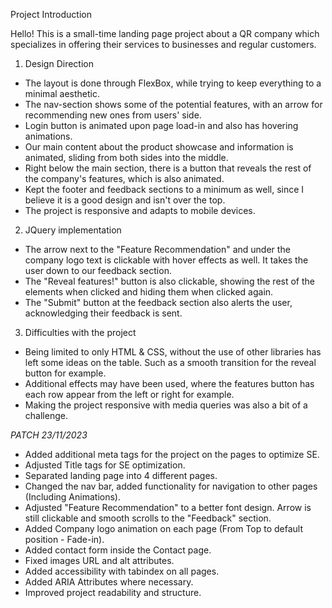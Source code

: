 Project Introduction

Hello! This is a small-time landing page project about a QR company which specializes in offering their services to businesses and regular customers.

1. Design Direction
 - The layout is done through FlexBox, while trying to keep everything to a minimal aesthetic.
 - The nav-section shows some of the potential features, with an arrow for recommending new ones from users' side.
 - Login button is animated upon page load-in and also has hovering animations.
 - Our main content about the product showcase and information is animated, sliding from both sides into the middle.
 - Right below the main section, there is a button that reveals the rest of the company's features, which is also animated.
 - Kept the footer and feedback sections to a minimum as well, since I believe it is a good design and isn't over the top.
 - The project is responsive and adapts to mobile devices.

 2. JQuery implementation
  - The arrow next to the "Feature Recommendation" and under the company logo text is clickable with hover effects as well. It takes the user down to our feedback section.
  - The "Reveal features!" button is also clickable, showing the rest of the elements when clicked and hiding them when clicked again.
  - The "Submit" button at the feedback section also alerts the user, acknowledging their feedback is sent.

  3. Difficulties with the project
   - Being limited to only HTML & CSS, without the use of other libraries has left some ideas on the table. Such as a smooth transition for the reveal button for example.
   - Additional effects may have been used, where the features button has each row appear from the left or right for example.
   - Making the project responsive with media queries was also a bit of a challenge.

   *PATCH 23/11/2023*
   - Added additional meta tags for the project on the pages to optimize SE.
   - Adjusted Title tags for SE optimization.
   - Separated landing page into 4 different pages.
   - Changed the nav bar, added functionality for navigation to other pages (Including Animations).
   - Adjusted "Feature Recommendation" to a better font design. Arrow is still clickable and smooth scrolls to the "Feedback" section.
   - Added Company logo animation on each page (From Top to default position - Fade-in).
   - Added contact form inside the Contact page.
   - Fixed images URL and alt attributes.
   - Added accessibility with tabindex on all pages.
   - Added ARIA Attributes where necessary.
   - Improved project readability and structure.